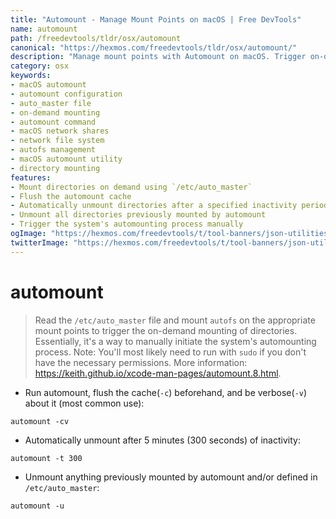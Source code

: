 ```yaml
---
title: "Automount - Manage Mount Points on macOS | Free DevTools"
name: automount
path: /freedevtools/tldr/osx/automount
canonical: "https://hexmos.com/freedevtools/tldr/osx/automount/"
description: "Manage mount points with Automount on macOS. Trigger on-demand directory mounting and control auto-unmount timeouts. Free online tool, no registration required."
category: osx
keywords:
- macOS automount
- automount configuration
- auto_master file
- on-demand mounting
- automount command
- macOS network shares
- network file system
- autofs management
- macOS automount utility
- directory mounting
features:
- Mount directories on demand using `/etc/auto_master`
- Flush the automount cache
- Automatically unmount directories after a specified inactivity period
- Unmount all directories previously mounted by automount
- Trigger the system's automounting process manually
ogImage: "https://hexmos.com/freedevtools/t/tool-banners/json-utilities-banner.png"
twitterImage: "https://hexmos.com/freedevtools/t/tool-banners/json-utilities-banner.png"
---
```


# automount

> Read the `/etc/auto_master` file and mount `autofs` on the appropriate mount points to trigger the on-demand mounting of directories. Essentially, it's a way to manually initiate the system's automounting process.
> Note: You'll most likely need to run with `sudo` if you don't have the necessary permissions.
> More information: <https://keith.github.io/xcode-man-pages/automount.8.html>.

- Run automount, flush the cache(`-c`) beforehand, and be verbose(`-v`) about it (most common use):

`automount -cv`

- Automatically unmount after 5 minutes (300 seconds) of inactivity:

`automount -t 300`

- Unmount anything previously mounted by automount and/or defined in `/etc/auto_master`:

`automount -u`
